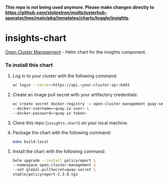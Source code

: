 <!-- Copyright Contributors to the Open Cluster Management project -->

**This repo is not being used anymore. Please make changes directly to https://github.com/stolostron/multiclusterhub-operator/tree/main/pkg/templates/charts/toggle/insights.**

# insights-chart
[Open Cluster Management](https://open-cluster-management.io/) - Helm chart for the insights component.


### To install this chart

1. Log in to your cluster with the following command:

   ```bash
   oc login --server=https://api.<your-cluster-ip>:6443
   ```

2. Create an image pull secret with your artifactory credentials:

   ```bash
   oc create secret docker-registry -n open-cluster-management quay-secret --docker-server=quay.io \
   --docker-username=<quay.io user> \
   --docker-password=<quay.io token>
   ```
3. Clone this repo (`insights-chart`) on your local machine. 

4. Package the chart with the following command:
   
   ```bash
   make build-local
   ```
   
5. Install the chart with the following command: 
  
   ```bash
   helm upgrade --install policyreport \
   --namespace open-cluster-management \
   --set global.pullSecret=quay-secret \
   stable/policyreport-2.3.0.tgz 
   ```
